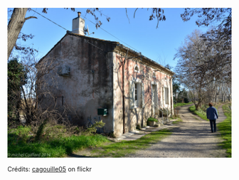 ![Ethan](/images/2022-02-05.jpg)

Crédits: [cagouille05](https://www.flickr.com/people/martagon/) on flickr